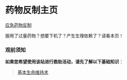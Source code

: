 # 药物反制主页

[应急药物反制](https://github.com/SalviaSWC/FreeODwiki/blob/main/%E5%8F%8D%E5%88%B6%E8%8D%AF%E7%89%A9/%E5%BA%94%E6%80%A5%E5%A4%84%E7%90%86.md)

服用了过量药物？想要下机了？产生生理依赖了？请看本页！

### 观前须知
**如果您希望使用该站进行救助活动，请先了解以下基础知识**：
> [基本生命维持术](https://github.com/SalviaSWC/FreeODwiki/blob/main/%E5%8F%8D%E5%88%B6%E8%8D%AF%E7%89%A9/BLS%EF%BC%88%E5%9F%BA%E6%9C%AC%E7%94%9F%E5%91%BD%E7%BB%B4%E6%8C%81%E6%9C%AF%EF%BC%89.md)
